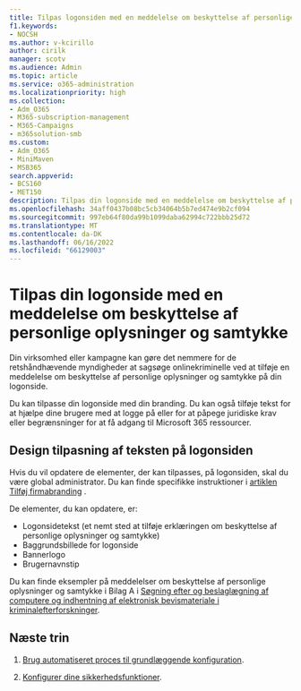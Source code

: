```yaml
---
title: Tilpas logonsiden med en meddelelse om beskyttelse af personlige oplysninger og samtykke
f1.keywords:
- NOCSH
ms.author: v-kcirillo
author: cirilk
manager: scotv
ms.audience: Admin
ms.topic: article
ms.service: o365-administration
ms.localizationpriority: high
ms.collection:
- Adm_O365
- M365-subscription-management
- M365-Campaigns
- m365solution-smb
ms.custom:
- Adm_O365
- MiniMaven
- MSB365
search.appverid:
- BCS160
- MET150
description: Tilpas din logonside med en meddelelse om beskyttelse af personlige oplysninger og samtykke til Microsoft 365.
ms.openlocfilehash: 34aff0437b08bc5cb34064b5b7ed474e9b2cf094
ms.sourcegitcommit: 997eb64f80da99b1099daba62994c722bbb25d72
ms.translationtype: MT
ms.contentlocale: da-DK
ms.lasthandoff: 06/16/2022
ms.locfileid: "66129003"
---
```

# <a name="customize-your-sign-in-page-with-a-privacy-and-consent-notice"></a>Tilpas din logonside med en meddelelse om beskyttelse af personlige oplysninger og samtykke

Din virksomhed eller kampagne kan gøre det nemmere for de retshåndhævende myndigheder at sagsøge onlinekriminelle ved at tilføje en meddelelse om beskyttelse af personlige oplysninger og samtykke på din logonside.

Du kan tilpasse din logonside med din branding. Du kan også tilføje tekst for at hjælpe dine brugere med at logge på eller for at påpege juridiske krav eller begrænsninger for at få adgang til Microsoft 365 ressourcer.

## <a name="design-customization-the-text-on-your-sign-in-page"></a>Design tilpasning af teksten på logonsiden

Hvis du vil opdatere de elementer, der kan tilpasses, på logonsiden, skal du være global administrator. Du kan finde specifikke instruktioner i [artiklen Tilføj firmabranding](/azure/active-directory/fundamentals/customize-branding) .

De elementer, du kan opdatere, er:

- Logonsidetekst (et nemt sted at tilføje erklæringen om beskyttelse af personlige oplysninger og samtykke)
- Baggrundsbillede for logonside
- Bannerlogo
- Brugernavnstip

Du kan finde eksempler på meddelelser om beskyttelse af personlige oplysninger og samtykke i Bilag A i [Søgning efter og beslaglægning af computere og indhentning af elektronisk bevismateriale i kriminalefterforskninger](https://www.justice.gov/file/442111/download).

## <a name="next-steps"></a>Næste trin

1. [Brug automatiseret proces til grundlæggende konfiguration](m365bp-setup.md).

2. [Konfigurer dine sikkerhedsfunktioner](m365bp-security-overview.md).
